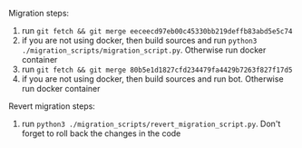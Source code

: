 Migration steps:
1. run `git fetch && git merge eeceecd97eb00c45330bb219deffb83abd5e5c74`
2. if you are not using docker, then build sources and run `python3 ./migration_scripts/migration_script.py`. Otherwise run docker container
3. run `git fetch && git merge 80b5e1d1827cfd234479fa4429b7263f827f17d5`
4. if you are not using docker, then build sources and run bot. Otherwise run docker container

Revert migration steps:
1. run `python3 ./migration_scripts/revert_migration_script.py`. Don't forget to roll back the changes in the code